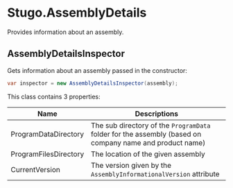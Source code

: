 # Stugo.AssemblyDetails

Provides information about an assembly.

## AssemblyDetailsInspector

Gets information about an assembly passed in the constructor:

```csharp
var inspector = new AssemblyDetailsInspector(assembly);
```

This class contains 3 properties:

| Name | Descriptions |
|----|----|
| ProgramDataDirectory | The sub directory of the `ProgramData` folder for the assembly (based on company name and product name) |
| ProgramFilesDirectory | The location of the given assembly |
| CurrentVersion | The version given by the `AssemblyInformationalVersion` attribute |